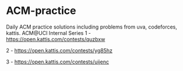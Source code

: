 # ACM-practice
Daily ACM practice solutions including problems from uva, codeforces, kattis. 
ACM@UCI Internal Series
1 - https://open.kattis.com/contests/quzbxw

2 - https://open.kattis.com/contests/yg85hz

3 - https://open.kattis.com/contests/uijenc
